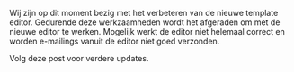 Wij zijn op dit moment bezig met het verbeteren van de nieuwe template
editor. Gedurende deze werkzaamheden wordt het afgeraden om met de
nieuwe editor te werken. Mogelijk werkt de editor niet helemaal correct
en worden e-mailings vanuit de editor niet goed verzonden.

Volg deze post voor verdere updates.
